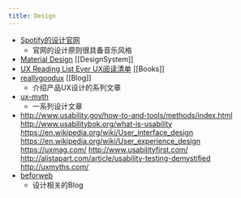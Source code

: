 ```yaml
---
title: Design
---
```


- [Spotify的设计官网](https://spotify.design/?ref=heydesigner)
	- 官网的设计原则很具备音乐风格
- [Material Design](https://material.io/) [[DesignSystem]]
- [UX Reading List Ever UX阅读清单](https://medium.com/interactive-mind/the-only-ux-reading-list-ever-d420edb3f4ff) [[Books]]
- [reallygoodux](https://www.reallygoodux.io/) [[Blog]]
	- 介绍产品UX设计的系列文章
- [ux-myth](https://hpx.tw/topics/ux-myth)
	- 一系列设计文章
- http://www.usability.gov/how-to-and-tools/methods/index.html
  http://www.usabilitybok.org/what-is-usability
  https://en.wikipedia.org/wiki/User_interface_design
  https://en.wikipedia.org/wiki/User_experience_design
  https://uxmag.com/
  http://www.usabilityfirst.com/
  http://alistapart.com/article/usability-testing-demystified
  http://uxmyths.com/
- [beforweb](http://beforweb.com/)
	- 设计相关的Blog